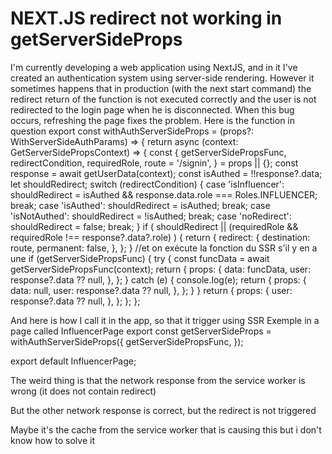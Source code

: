 
# NEXT.JS redirect not working in getServerSideProps

I'm currently developing a web application using NextJS, and in it I've created an authentication system using server-side rendering.
However it sometimes happens that in production (with the next start command) the redirect return of the function is not executed correctly and the user is not redirected to the login page when he is disconnected.
When this bug occurs, refreshing the page fixes the problem.
Here is the function in question
export const withAuthServerSideProps = (props?: WithServerSideAuthParams) => {
  return async (context: GetServerSidePropsContext) => {
    const {
      getServerSidePropsFunc,
      redirectCondition,
      requiredRole,
      route = '/signin',
    } = props || {};
    const response = await getUserData(context);
    const isAuthed = !!response?.data;
    let shouldRedirect;
    switch (redirectCondition) {
      case 'isInfluencer':
        shouldRedirect = isAuthed && response.data.role === Roles.INFLUENCER;
        break;
      case 'isAuthed':
        shouldRedirect = isAuthed;
        break;
      case 'isNotAuthed':
        shouldRedirect = !isAuthed;
        break;
      case 'noRedirect':
        shouldRedirect = false;
        break;
    }
    if (
      shouldRedirect ||
      (requiredRole && requiredRole !== response?.data?.role)
    ) {
      return {
        redirect: {
          destination: route,
          permanent: false,
        },
      };
    }
    //et on exécute la fonction du SSR s'il y en a une
    if (getServerSidePropsFunc) {
      try {
        const funcData = await getServerSidePropsFunc(context);
        return {
          props: {
            data: funcData,
            user: response?.data ?? null,
          },
        };
      } catch (e) {
        console.log(e);
        return {
          props: {
            data: null,
            user: response?.data ?? null,
          },
        };
      }
    }
    return {
      props: {
        user: response?.data ?? null,
      },
    };
  };
};

And here is how I call it in the app, so that it trigger using SSR
Exemple in a page called InfluencerPage
export const getServerSideProps = withAuthServerSideProps({
  getServerSidePropsFunc,
});

export default InfluencerPage;

The weird thing is that the network response from the service worker is wrong (it does not contain redirect)

But the other network response is correct, but the redirect is not triggered

Maybe it's the cache from the service worker that is causing this but i don't know how to solve it

        